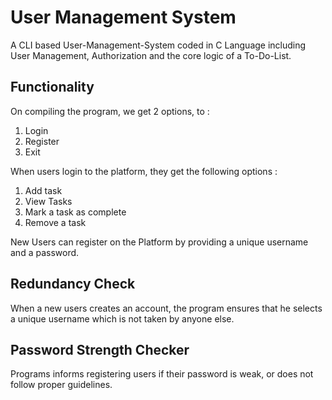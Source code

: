 # User Management System
A CLI based User-Management-System coded in C Language including User Management, Authorization
and the core logic of a To-Do-List.

## Functionality
On compiling the program, we get 2 options, to :
1. Login
2. Register
3. Exit

When users login to the platform, they get the following options : 
1. Add task
2. View Tasks
3. Mark a task as complete
4. Remove a task

New Users can register on the Platform by providing a unique username and a password.

## Redundancy Check
When a new users creates an account, the program ensures that he selects a unique 
username which is not taken by anyone else.

## Password Strength Checker
Programs informs registering users if their password is weak, or does not
follow proper guidelines.
